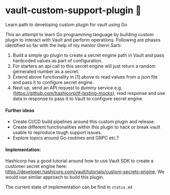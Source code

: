 # vault-custom-support-plugin :construction:

Learn path to developing custom plugin for vault using Go

This an attempt to learn Go programming language by building custom plugin to interact with Vault and perform operations. 
Following are phases identified so far with the help of my mentor Glenn Sarti:

1. Build a simple go plugin to create a secret engine path in Vault and pass hardcoded values as part of configuration. 
2. For starters an api call to this secret engine will just return a random gernerated number as a secret. 
3. Extend above functionality in [1] above to read values from a json file and pass it to configure secret engine. 
4. Next up, send an API request to dummy service e.g. (https://github.com/hashicorp/tf-testing-mocks), read response and use data in response to pass it to Vault to configure secret engine. 


#### Further ideas

* Create CI/CD build pipelines around this custom plugin and release. 
* Create different functionalities within this plugin to hack or break vault usable to reproduce tough support issues. 
* Explore topics around Go-routines and GRPC etc.?


#### Implementation:

Hashicorp has a good tutorial around how to use Vault SDK to create a customer secret engine here: https://developer.hashicorp.com/vault/tutorials/custom-secrets-engine. We would use similar approach to build this plugin.

The current state of implementation can be find in `status.md`  